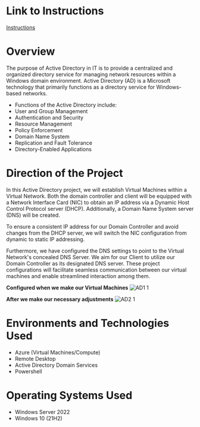 # Link to Instructions
[Instructions](https://docs.google.com/document/d/1we9svtXa0xQZ3DKBp-ZcrtDgtGvlZaS6XrP6euIt1Gw/edit?usp=sharing)

# Overview 
The purpose of Active Directory in IT is to provide a centralized and organized directory service for managing network resources within a Windows domain environment. Active Directory (AD) is a Microsoft technology that primarily functions as a directory service for Windows-based networks.

- Functions of the Active Directory include:
- User and Group Management
- Authentication and Security
- Resource Management
- Policy Enforcement
- Domain Name System
- Replication and Fault Tolerance
- Directory-Enabled Applications

# Direction of the Project

In this Active Directory project, we will establish Virtual Machines within a Virtual Network. Both the domain controller and client will be equipped with a Network Interface Card (NIC) to obtain an IP address via a Dynamic Host Control Protocol server (DHCP). Additionally, a Domain Name System server (DNS) will be created. 

To ensure a consistent IP address for our Domain Controller and avoid changes from the DHCP server, we will switch the NIC configuration from dynamic to static IP addressing. 

Furthermore, we have configured the DNS settings to point to the Virtual Network's concealed DNS Server. We aim for our Client to utilize our Domain Controller as its designated DNS server. These project configurations will facilitate seamless communication between our virtual machines and enable streamlined interaction among them.

**Configured when we make our Virtual Machines**
![AD1 1](https://github.com/Michael-DTran/Active-Directory/assets/112426094/352bab3b-fe75-4980-a382-f421614df88b)

**After we make our necessary adjustments**
![AD2 1](https://github.com/Michael-DTran/Active-Directory/assets/112426094/4b7e63f4-986f-4fd1-a983-06ea24c73c2d)

# Environments and Technologies Used
- Azure (Virtual Machines/Compute)
- Remote Desktop
- Active Directory Domain Services
- Powershell

# Operating Systems Used
- Windows Server 2022
- Windows 10 (21H2)
  
